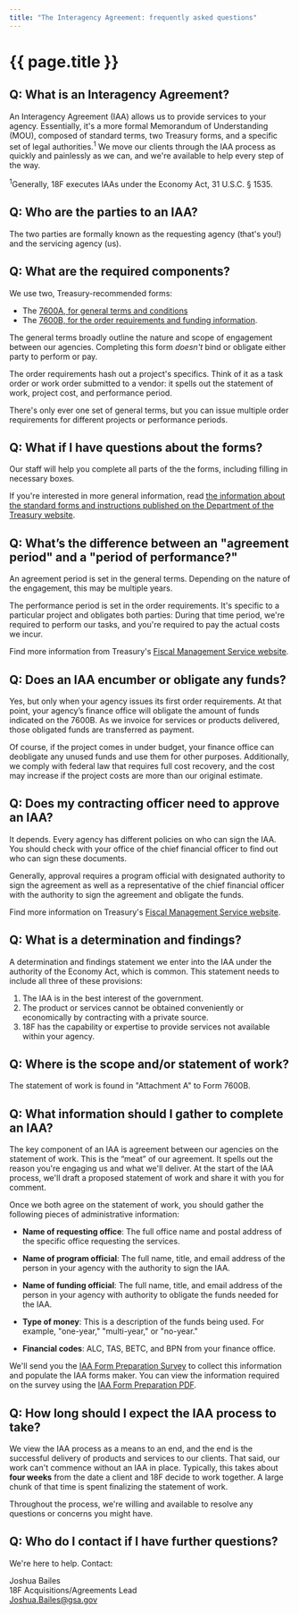 ```yaml
---
title: "The Interagency Agreement: frequently asked questions"
---
```

# {{ page.title }}

## Q: What is an Interagency Agreement?

An Interagency Agreement (IAA) allows us to provide services to your agency.
Essentially, it's a more formal Memorandum of Understanding (MOU), composed
of standard terms, two Treasury forms, and a specific set of legal authorities.<sup>1</sup>
We move our clients through the IAA process as quickly and painlessly as we can,
and we're available to help every step of the way.

<sup>1</sup>Generally, 18F executes IAAs under the Economy Act, 31 U.S.C. § 1535.

## Q: Who are the parties to an IAA?

The two parties are formally known as the requesting agency (that's you!)
and the servicing agency (us).

## Q: What are the required components?

We use two, Treasury-recommended forms:

- The [7600A, for general terms and conditions](https://www.fiscal.treasury.gov/fsreports/ref/fincMgmtStdzn/forms/IAA-general-terms-condition-ver6-09-23-11.pdf)
- The [7600B, for the order requirements and funding information](https://www.fiscal.treasury.gov/fsreports/ref/fincMgmtStdzn/forms/IAA-Order-7600B-10-10-12-update.pdf).

The general terms broadly outline the nature and scope of engagement between our agencies.
Completing this form *doesn't* bind or obligate either party to perform or pay.

The order requirements hash out a project's specifics. Think of it as a task order
or work order submitted to a vendor: it spells out the statement of work,
project cost, and performance period.

There's only ever one set of general terms, but you can issue multiple order requirements
for different projects or performance periods.


## Q: What if I have questions about the forms?

Our staff will help you complete all parts of the the forms, including filling in necessary boxes.

If you're interested in more general information, read [the information about
the standard forms and instructions published on the Department of the
Treasury website](https://www.fiscal.treasury.gov/fsreports/ref/fincMgmtStdzn/iaa_forms.htm).

## Q: What’s the difference between an "agreement period" and a "period of performance?"

An agreement period is set in the general terms. Depending on the
nature of the engagement, this may be multiple years.

The performance period is set in the order requirements. It's
specific to a particular project and obligates both parties:
During that time period, we're required to perform our tasks,
and you're required to pay the actual costs we incur.

Find more information from Treasury's [Fiscal Management Service website](https://www.fiscal.treasury.gov/fsreports/ref/fincMgmtStdzn/iaa_forms.htm).

## Q: Does an IAA encumber or obligate any funds?

Yes, but only when your agency issues its first order requirements.
At that point, your agency’s finance office will obligate the amount of funds
indicated on the 7600B. As we invoice for services or products delivered,
those obligated funds are transferred as payment.

Of course, if the project comes in under budget, your finance office can
deobligate any unused funds and use them for other purposes. Additionally,
we comply with federal law that requires full cost recovery, and
the cost may increase if the project costs are more than our original
estimate.

## Q: Does my contracting officer need to approve an IAA?

It depends. Every agency has different policies on who can sign the IAA. You should
check with your office of the chief financial officer to find out who
can sign these documents.

Generally, approval requires a program official with designated authority to
sign the agreement as well as a representative of the chief financial officer
with the authority to sign the agreement and obligate the funds.

Find more information on Treasury's [Fiscal Management Service website](https://www.fiscal.treasury.gov/fsreports/ref/fincMgmtStdzn/iaa_forms.htm).

## Q: What is a determination and findings?

A determination and findings statement we enter into the IAA
under the authority of the Economy Act, which is common. This statement
needs to include all three of these provisions:

1. The IAA is in the best interest of the government.
1. The product or services cannot be obtained conveniently or
economically by contracting with a private source.
1. 18F has the capability or expertise to provide services not
available within your agency.

## Q: Where is the scope and/or statement of work?

The statement of work is found in "Attachment A" to Form
7600B.

## Q: What information should I gather to complete an IAA?

The key component of an IAA is agreement between our agencies on the statement of work.
This is the “meat” of our agreement. It spells out the reason you're engaging us
and what we'll deliver. At the start of the IAA process, we'll draft a proposed
statement of work and share it with you for comment.

Once we both agree on the statement of work, you should gather
the following pieces of administrative information:

* **Name of requesting office**: The full office name and postal
  address of the specific office requesting the services.

* **Name of program official**: The full name, title, and email address of the person in your agency with the
  authority to sign the IAA.

* **Name of funding official**: The full name, title, and email address of the
  person in your agency with authority to obligate the funds needed for the IAA.

* **Type of money**: This is a description of the funds being used. For example, "one-year,"
  "multi-year," or "no-year."

* **Financial codes**: ALC, TAS, BETC, and BPN from your finance office.

We'll send you the [IAA Form Preparation Survey](https://docs.google.com/a/gsa.gov/forms/d/1yuZ5ITewyEo1CPqxmoKLGj_BhX9GTDI6UF2sQSQbvBk/viewform)
to collect this information and populate the IAA forms maker. You can
view the information required on the survey using the [IAA Form Preparation
PDF](https://drive.google.com/open?id=0BwzPQaT19ZdoSTJiUTBWQzJHY1U&authuser=0).

## Q: How long should I expect the IAA process to take?

We view the IAA process as a means to an end, and the end is the successful
delivery of products and services to our clients. That said, our work can't commence
without an IAA in place. Typically, this takes about **four weeks**
from the date a client and 18F decide to work together. A large chunk
of that time is spent finalizing the statement of work.

Throughout the process, we're willing and available to resolve any questions or concerns you might have.

## Q: Who do I contact if I have further questions?

We're here to help. Contact:

Joshua Bailes<br/>
18F Acquisitions/Agreements Lead<br/>
[Joshua.Bailes@gsa.gov](mailto:Joshua.Bailes@gsa.gov)
